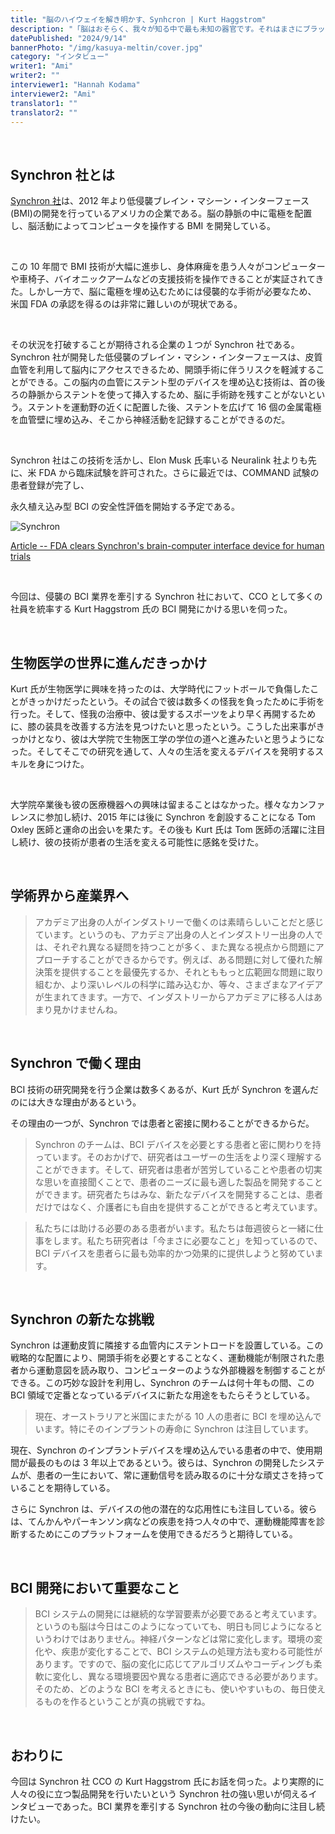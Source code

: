 ```yaml
---
title: "脳のハイウェイを解き明かす、Synhcron | Kurt Haggstrom"
description: "「脳はおそらく、我々が知る中で最も未知の器官です。それはまさにブラックボックスです。私たちが成し遂げたことの中で最も素晴らしいことは、非常に侵襲性が少なく、非常に繊細な方法で、リアルタイムにそのブラックボックスにアクセスできるようにしたことです。」こう語るのは、Synchron社の最高商業責任者（CCO）のKurt Haggstrom氏である。今回は、競争が激化するBCI技術の世界で長い間トップランナーであり続けているSynchron社のKurt氏にお話を伺った。"
datePublished: "2024/9/14"
bannerPhoto: "/img/kasuya-meltin/cover.jpg"
category: "インタビュー"
writer1: "Ami"
writer2: ""
interviewer1: "Hannah Kodama"
interviewer2: "Ami"
translator1: ""
translator2: ""
---
```


&nbsp;

## Synchron 社とは

[Synchron 社](https://synchron.com/)は、2012 年より低侵襲ブレイン・マシーン・インターフェース(BMI)の開発を行っているアメリカの企業である。脳の静脈の中に電極を配置し、脳活動によってコンピュータを操作する BMI を開発している。

&nbsp;

この 10 年間で BMI 技術が大幅に進歩し、身体麻痺を患う人々がコンピューターや車椅子、バイオニックアームなどの支援技術を操作できることが実証されてきた。しかし一方で、脳に電極を埋め込むためには侵襲的な手術が必要なため、 米国 FDA の承認を得るのは非常に難しいのが現状である。

&nbsp;

その状況を打破することが期待される企業の１つが Synchron 社である。Synchron 社が開発した低侵襲のブレイン・マシン・インターフェースは、皮質血管を利用して脳内にアクセスできるため、開頭手術に伴うリスクを軽減することができる。この脳内の血管にステント型のデバイスを埋め込む技術は、首の後ろの静脈からステントを使って挿入するため、脳に手術跡を残すことがないという。ステントを運動野の近くに配置した後、ステントを広げて 16 個の金属電極を血管壁に埋め込み、そこから神経活動を記録することができるのだ。

&nbsp;

Synchron 社はこの技術を活かし、Elon Musk 氏率いる Neuralink 社よりも先に、米 FDA から臨床試験を許可された。さらに最近では、COMMAND 試験の患者登録が完了し、

永久植え込み型 BCI の安全性評価を開始する予定である。

![Synchron](https://s.yimg.com/ny/api/res/1.2/1EkVIqdCdhtRIT6gVpCSXw--/YXBwaWQ9aGlnaGxhbmRlcjt3PTk2MDtoPTUzOTtjZj13ZWJw/https://s.yimg.com/os/creatr-uploaded-images/2021-07/006ea040-efd3-11eb-bfbb-9aac3b66ab1d)

[Article -- FDA clears Synchron's brain-computer interface device for human trials](https://finance.yahoo.com/news/fda-brain-computer-interface-clinical-trial-synchron-stentrode-190232289.html?guccounter=1&guce_referrer=aHR0cHM6Ly93d3cuZ29vZ2xlLmNvbS8&guce_referrer_sig=AQAAAHEejlgr2VjUqG1Dh0ANDp1CNCnuKVB1sIrC7ssw9EZDDCKmieB3iGtPTUGdnYLF4QU18KD1FpwNJ-iDBhH-nFl3_iPfi3X7wbRUgyjfUdKjDtXvzcFIU2sP7a9Abz9pFmyyclkkREwMRSrwmv9002pK47PnG9ydYYOzt0C3UJ5j)

&nbsp;

今回は、侵襲の BCI 業界を牽引する Synchron 社において、CCO として多くの社員を統率する Kurt Haggstrom 氏の BCI 開発にかける思いを伺った。

&nbsp;

## 生物医学の世界に進んだきっかけ

Kurt 氏が生物医学に興味を持ったのは、大学時代にフットボールで負傷したことがきっかけだったという。その試合で彼は数多くの怪我を負ったために手術を行った。そして、怪我の治療中、彼は愛するスポーツをより早く再開するために、膝の装具を改善する方法を見つけたいと思ったという。こうした出来事がきっかけとなり、彼は大学院で生物医工学の学位の道へと進みたいと思うようになった。そしてそこでの研究を通して、人々の生活を変えるデバイスを発明するスキルを身につけた。

&nbsp;

大学院卒業後も彼の医療機器への興味は留まることはなかった。様々なカンファレンスに参加し続け、2015 年には後に Synchron を創設することになる Tom Oxley 医師と運命の出会いを果たす。その後も Kurt 氏は Tom 医師の活躍に注目し続け、彼の技術が患者の生活を変える可能性に感銘を受けた。

&nbsp;

## 学術界から産業界へ

> アカデミア出身の人がインダストリーで働くのは素晴らしいことだと感じています。というのも、アカデミア出身の人とインダストリー出身の人では、それぞれ異なる疑問を持つことが多く、また異なる視点から問題にアプローチすることができるからです。例えば、ある問題に対して優れた解決策を提供することを最優先するか、それとももっと広範囲な問題に取り組むか、より深いレベルの科学に踏み込むか、等々、さまざまなアイデアが生まれてきます。一方で、インダストリーからアカデミアに移る人はあまり見かけませんね。

&nbsp;

## Synchron で働く理由

BCI 技術の研究開発を行う企業は数多くあるが、Kurt 氏が Synchron を選んだのには大きな理由があるという。

その理由の一つが、Synchron では患者と密接に関わることができるからだ。

> Synchron のチームは、BCI デバイスを必要とする患者と密に関わりを持っています。そのおかげで、研究者はユーザーの生活をより深く理解することができます。そして、研究者は患者が苦労していることや患者の切実な思いを直接聞くことで、患者のニーズに最も適した製品を開発することができます。研究者たちはみな、新たなデバイスを開発することは、患者だけではなく、介護者にも自由を提供することができると考えています。

> 私たちには助ける必要のある患者がいます。私たちは毎週彼らと一緒に仕事をします。私たち研究者は「今まさに必要なこと」を知っているので、BCI デバイスを患者らに最も効率的かつ効果的に提供しようと努めています。

&nbsp;

## Synchron の新たな挑戦

Synchron は運動皮質に隣接する血管内にステントロードを設置している。この戦略的な配置により、開頭手術を必要とすることなく、運動機能が制限された患者から運動意図を読み取り、コンピューターのような外部機器を制御することができる。この巧妙な設計を利用し、Synchron のチームは何十年もの間、この BCI 領域で定番となっているデバイスに新たな用途をもたらそうとしている。

> 現在、オーストラリアと米国にまたがる 10 人の患者に BCI を埋め込んでいます。特にそのインプラントの寿命に Synchron は注目しています。

現在、Synchron のインプラントデバイスを埋め込んでいる患者の中で、使用期間が最長のものは 3 年以上であるという。彼らは、Synchron の開発したシステムが、患者の一生において、常に運動信号を読み取るのに十分な頑丈さを持っていることを期待している。

さらに Synchron は、デバイスの他の潜在的な応用性にも注目している。彼らは、てんかんやパーキンソン病などの疾患を持つ人々の中で、運動機能障害を診断するためにこのプラットフォームを使用できるだろうと期待している。

&nbsp;

## BCI 開発において重要なこと

> BCI システムの開発には継続的な学習要素が必要であると考えています。というのも脳は今日はこのようになっていても、明日も同じようになるというわけではありません。神経パターンなどは常に変化します。環境の変化や、疾患が変化することで、BCI システムの処理方法も変わる可能性があります。ですので、脳の変化に応じてアルゴリズムやコーディングも柔軟に変化し、異なる環境要因や異なる患者に適応できる必要があります。そのため、どのような BCI を考えるときにも、使いやすいもの、毎日使えるものを作るということが真の挑戦ですね。

&nbsp;

## おわりに

今回は Synchron 社 CCO の Kurt Haggstrom 氏にお話を伺った。より実際的に人々の役に立つ製品開発を行いたいという Synchron 社の強い思いが伺えるインタビューであった。BCI 業界を牽引する Synchron 社の今後の動向に注目し続けたい。
